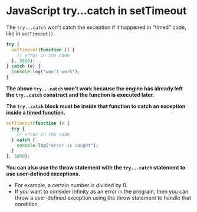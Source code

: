 # JavaScript try...catch in setTimeout

The `try...catch` won't catch the exception if it happened in "timed" code, like in `setTimeout()`.

```js
try {
  setTimeout(function () {
    // error in the code
  }, 3000);
} catch (e) {
  console.log("won't work");
}
```

**The above `try...catch` won't work because the engine has already left the `try..catch` construct and the function is executed later.**

**The `try..catch` block must be inside that function to catch an exception inside a timed function.**

```js
setTimeout(function () {
  try {
    // error in the code
  } catch {
    console.log("error is caught");
  }
}, 3000);
```

**You can also use the throw statement with the `try...catch` statement to use user-defined exceptions.**

- For example, a certain number is divided by 0.
- If you want to consider Infinity as an error in the program, then you can throw a user-defined exception using the throw statement to handle that condition.
